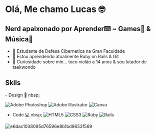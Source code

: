 <h1>Olá, Me chamo Lucas 🤓</h1>
<h2>Nerd apaixonado por Aprender⌨️ ~ Games👾 & Música🎸</h2>

- 🔭 Estudante de Defesa Cibernetica na Gran Faculdade
- 🌱 Estou aprendendo atualmente Ruby on Rails & Git
- 🎥 Curiosidade sobre min... toco violão a 14 anos & sou lutador de taekwondo

<h2>Skils</h2>
- Design 🎨
nbsp;

![Adobe Photoshop](https://img.shields.io/badge/adobe%20photoshop-%2331A8FF.svg?style=for-the-badge&logo=adobe%20photoshop&logoColor=white)
![Adobe Illustrator](https://img.shields.io/badge/adobe%20illustrator-%23FF9A00.svg?style=for-the-badge&logo=adobe%20illustrator&logoColor=white)
![Canva](https://img.shields.io/badge/Canva-%2300C4CC.svg?style=for-the-badge&logo=Canva&logoColor=white)

- Code 💻
nbsp;
![HTML5](https://img.shields.io/badge/html5-%23E34F26.svg?style=for-the-badge&logo=html5&logoColor=white)
![CSS3](https://img.shields.io/badge/css3-%231572B6.svg?style=for-the-badge&logo=css3&logoColor=white)
![Ruby](https://img.shields.io/badge/ruby-%23CC342D.svg?style=for-the-badge&logo=ruby&logoColor=white)
![Rails](https://img.shields.io/badge/rails-%23CC0000.svg?style=for-the-badge&logo=ruby-on-rails&logoColor=white)

![e6dac1038095d76596e8b1bd9653f569](https://github.com/user-attachments/assets/8ad9c4dc-0152-4faf-b3fe-d0943b91c67c)
